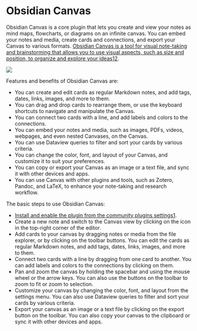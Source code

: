 # Obsidian Canvas

Obsidian Canvas is a core plugin that lets you create and view your notes as mind maps, flowcharts, or diagrams on an infinite canvas. You can embed your notes and media, create cards and connections, and export your Canvas to various formats. [Obsidian Canvas is a tool for visual note-taking and brainstorming that allows you to use visual aspects, such as size and position, to organize and explore your ideas](https://obsidian.md/canvas)[1](https://obsidian.md/canvas)[2](https://help.obsidian.md/Plugins/Canvas).

![](https://obsidian.md/images/canvas/demo-help-vault.png)

Features and benefits of Obsidian Canvas are:

- You can create and edit cards as regular Markdown notes, and add tags, dates, links, images, and more to them.
- You can drag and drop cards to rearrange them, or use the keyboard shortcuts to navigate and manipulate the Canvas.
- You can connect two cards with a line, and add labels and colors to the connections.
- You can embed your notes and media, such as images, PDFs, videos, webpages, and even nested Canvases, on the Canvas.
- You can use Dataview queries to filter and sort your cards by various criteria.
- You can change the color, font, and layout of your Canvas, and customize it to suit your preferences.
- You can copy or export your Canvas as an image or a text file, and sync it with other devices and apps.
- You can use Canvas with other plugins and tools, such as Zotero, Pandoc, and LaTeX, to enhance your note-taking and research workflow.

The basic steps to use Obsidian Canvas:

- [Install and enable the plugin from the community plugins settings](https://obsidian.md/canvas)[1](https://obsidian.md/canvas).
- Create a new note and switch to the Canvas view by clicking on the icon in the top-right corner of the editor.
- Add cards to your canvas by dragging notes or media from the file explorer, or by clicking on the toolbar buttons. You can edit the cards as regular Markdown notes, and add tags, dates, links, images, and more to them.
- Connect two cards with a line by dragging from one card to another. You can add labels and colors to the connections by clicking on them.
- Pan and zoom the canvas by holding the spacebar and using the mouse wheel or the arrow keys. You can also use the buttons on the toolbar to zoom to fit or zoom to selection.
- Customize your canvas by changing the color, font, and layout from the settings menu. You can also use Dataview queries to filter and sort your cards by various criteria.
- Export your canvas as an image or a text file by clicking on the export button on the toolbar. You can also copy your canvas to the clipboard or sync it with other devices and apps.